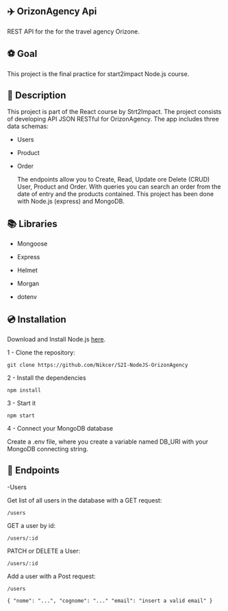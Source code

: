 ## ✈️ OrizonAgency Api

REST API for the for the travel agency Orizone.

## ⚽ Goal

This project is the final practice for start2impact Node.js course.

## 📖 Description

This project is part of the React course by Strt2Impact. The project consists of developing API JSON RESTful for OrizonAgency. The app includes three data schemas:

- Users
- Product
- Order

  The endpoints allow you to Create, Read, Update ore Delete (CRUD) User, Product and Order. With queries you can search an order from the date of entry and the products contained. This project has been done with Node.js (express) and MongoDB.

## 📚 Libraries

- Mongoose

- Express

- Helmet

- Morgan

- dotenv

## 💿 Installation

Download and Install Node.js [here](https://nodejs.org/en/download).

1 - Clone the repository:

`git clone https://github.com/Nikcer/S2I-NodeJS-OrizonAgency`

2 - Install the dependencies

`npm install`

3 - Start it

`npm start`

4 - Connect your MongoDB database

Create a .env file, where you create a variable named DB_URI with your MongoDB connecting string.

## 🔖 Endpoints

-Users

Get list of all users in the database with a GET request:

`/users`

GET a user by id:

`/users/:id`

PATCH or DELETE a User:

`/users/:id`

Add a user with a Post request:

`/users`

`{
    "nome": "...",
    "cognome": "..."
    "email": "insert a valid email"
}`
